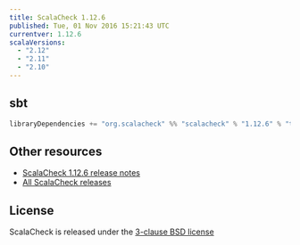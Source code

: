```yaml
---
title: ScalaCheck 1.12.6
published: Tue, 01 Nov 2016 15:21:43 UTC
currentver: 1.12.6
scalaVersions:
  - "2.12"
  - "2.11"
  - "2.10"
---
```

## sbt

```scala
libraryDependencies += "org.scalacheck" %% "scalacheck" % "1.12.6" % "test"
```

## Other resources

- [ScalaCheck 1.12.6 release notes](https://github.com/typelevel/scalacheck/tree/1.12.6/RELEASE)
- [All ScalaCheck releases](../releases.html)

## License

ScalaCheck is released under the [3-clause BSD license](https://github.com/typelevel/scalacheck/tree/1.12.6/LICENSE)
